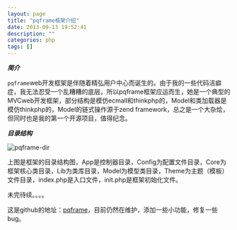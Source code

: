 ```yaml
---
layout: page
title: "pqframe框架介绍"
date: 2013-09-13 19:52:41
description: ""
categories: php
tags: []
---
```


***简介***

`pqframe`web开发框架是伴随着精弘用户中心而诞生的。由于我的一些代码洁癖症，我无法忍受一个乱糟糟的底层，所以pqframe框架应运而生，她是一个典型的MVCweb开发框架，部分结构是模仿ecmall和thinkphp的，Model和类加载器是模仿thinkphp的，Model的链式操作源于zend framework，总之是一个大杂烩，但同时也是我的第一个开源项目，值得纪念。

***目录结构***

![pqframe-dir]({{url}}/assets/imgs/datas/pqframe1.jpg)

上图是框架的目录结构图，App是控制器目录，Config为配置文件目录，Core为框架核心类目录，Lib为类库目录，Model为模型类目录，Theme为主题（模板）文件目录，index.php是入口文件，init.php是框架初始化文件。

未完待续。。。。

这是github的地址：[pqframe](https://github.com/mingzepeng/pqframe)，目前仍然在维护，添加一些小功能，修复一些bug。

